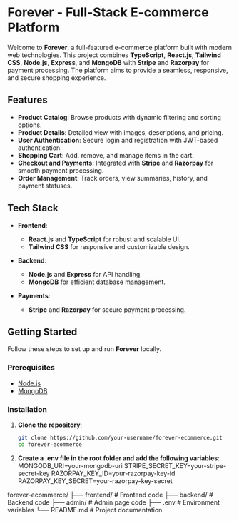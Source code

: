 # Forever - Full-Stack E-commerce Platform

Welcome to **Forever**, a full-featured e-commerce platform built with modern web technologies. This project combines **TypeScript**, **React.js**, **Tailwind CSS**, **Node.js**, **Express**, and **MongoDB** with **Stripe** and **Razorpay** for payment processing. The platform aims to provide a seamless, responsive, and secure shopping experience.

## Features

- **Product Catalog**: Browse products with dynamic filtering and sorting options.
- **Product Details**: Detailed view with images, descriptions, and pricing.
- **User Authentication**: Secure login and registration with JWT-based authentication.
- **Shopping Cart**: Add, remove, and manage items in the cart.
- **Checkout and Payments**: Integrated with **Stripe** and **Razorpay** for smooth payment processing.
- **Order Management**: Track orders, view summaries, history, and payment statuses.

## Tech Stack

- **Frontend**: 
  - **React.js** and **TypeScript** for robust and scalable UI.
  - **Tailwind CSS** for responsive and customizable design.
  
- **Backend**:
  - **Node.js** and **Express** for API handling.
  - **MongoDB** for efficient database management.

- **Payments**:
  - **Stripe** and **Razorpay** for secure payment processing.

## Getting Started

Follow these steps to set up and run **Forever** locally.

### Prerequisites

- [Node.js](https://nodejs.org/)
- [MongoDB](https://www.mongodb.com/)

### Installation

1. **Clone the repository**:
   ```bash
   git clone https://github.com/your-username/forever-ecommerce.git
   cd forever-ecommerce

2. **Create a .env file in the root folder and add the following variables**:
  MONGODB_URI=your-mongodb-uri
  STRIPE_SECRET_KEY=your-stripe-secret-key
  RAZORPAY_KEY_ID=your-razorpay-key-id
  RAZORPAY_KEY_SECRET=your-razorpay-key-secret

forever-ecommerce/
├── frontend/           # Frontend code
├── backend/           # Backend code
├── admin/           # Admin page code
├── .env              # Environment variables
└── README.md         # Project documentation


